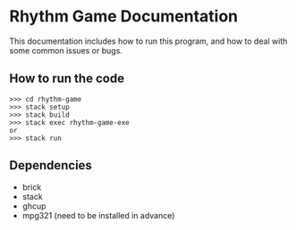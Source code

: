 # Rhythm Game Documentation

This documentation includes how to run this program, and how to deal with some common issues or bugs. 

## How to run the code
```
>>> cd rhythm-game
>>> stack setup
>>> stack build
>>> stack exec rhythm-game-exe
or
>>> stack run
``` 

## Dependencies
- brick
- stack
- ghcup
- mpg321 (need to be installed in advance)